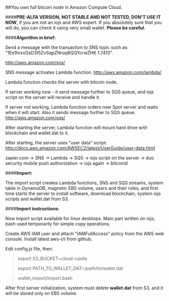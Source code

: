 ##You own full bitcoin node in Amazon Compute Cloud.

####**PRE-ALFA VERSION, NOT STABLE AND NOT TESTED, DON'T USE IT NOW**, if you are not an iojs and AWS expert.
If you absolutely sure that you will do, you can check it using very small wallet.
**Please be careful.**

####**Algorithm in brief:**

Send a message with the transaction to SNS topic such as: "1Ee1hrsvGsD3t5ZvSqpZNruq8QQYcrwZHK 1.7413".

http://aws.amazon.com/sns/

SNS message activates Lambda function. http://aws.amazon.com/lambda/

Lambda function checks the server with bitcoin node.

If server working now - it send message further to SQS queue, and iojs script on the server will receive and handle it.

If server not working, Lambda function orders new Spot server and waits when it will start. Also it sends message further to SQS queue. http://aws.amazon.com/sqs/

After starting the server, Lambda function will mount hard drive with blockchain and wallet.dat to it.

After starting, the server uses "user data" script: http://docs.aws.amazon.com/AWSEC2/latest/UserGuide/user-data.html

zapier.com -> SNS -> Lambda -> SQS -> iojs script on the server -> duo security mobile push authorization -> iojs again -> bitcoind

####**Import:**

The import script creates Lambda functions, SNS and SQS streams, system table in DynamoDB, magnetic EBS volume, users and their roles, and first time starts the server to install software, download blockchain, system iojs scripts and wallet.dat from S3.

####**Import instructions:**

Now import script available for linux desktops.
Main part written on iojs, bash used temporarily for simple copy operations.

Create AWS IAM user and attach "IAMFullAccess" policy from the AWS web console.
Install latest aws-cli from github.

Edit config.js file, then:

> export S3_BUCKET=cloud-castle

> export PATH_TO_WALLET_DAT=/path/to/wallet.dat

> wallet_import/import.bash

After first server initialization, system must delete **wallet.dat** from S3, and it will be stored only on EBS volume.
